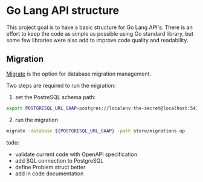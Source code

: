 # Go Lang API structure

This project goal is to have a basic structure for Go Lang API's. There is an
effort to keep the code as simple as possible using Go standard library, but some
few libraries were also add to improve code quality and readability.

## Migration

[Migrate](https://github.com/golang-migrate/migrate) is the option for database migration management.

Two steps are required to run the migration:

1. set the PostreSQL schema path:

```bash
export POSTGRESQL_URL_GAAP=postgres://localenv:the-secret@localhost:5432/hotel?sslmode=disable
```

2. run the migration

```bash
migrate -database ${POSTGRESQL_URL_GAAP} -path store/migrations up
```

todo:

- validate current code with OpenAPI specification
- add SQL connection to PostgreSQL
- define Problem struct better
- add in code documentation

